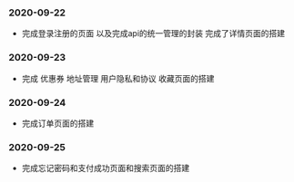 ### 2020-09-22
- 完成登录注册的页面  以及完成api的统一管理的封装  完成了详情页面的搭建

### 2020-09-23
- 完成 优惠券 地址管理 用户隐私和协议 收藏页面的搭建 

### 2020-09-24 
- 完成订单页面的搭建

### 2020-09-25
- 完成忘记密码和支付成功页面和搜索页面的搭建